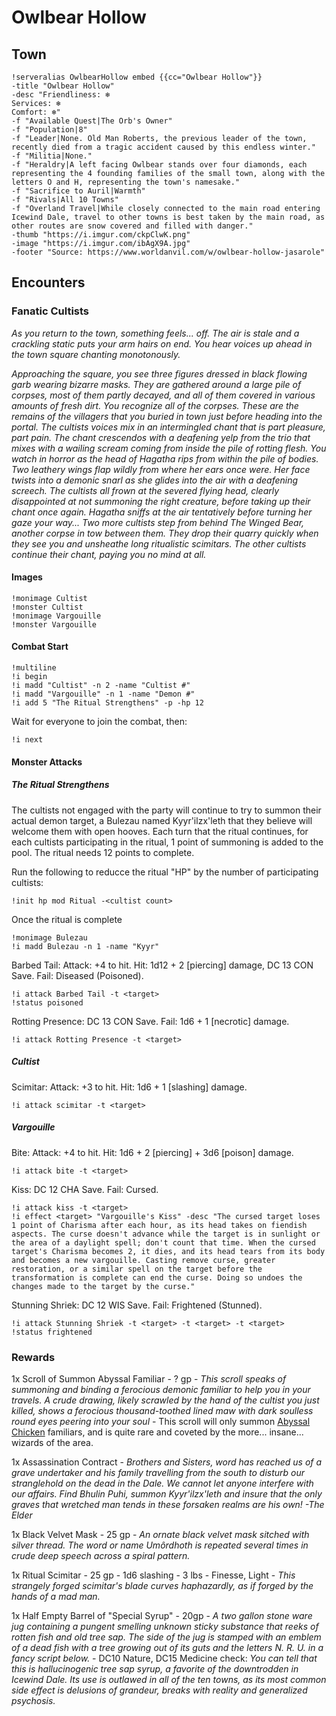 # Owlbear Hollow
## Town
```
!serveralias OwlbearHollow embed {{cc="Owlbear Hollow"}} 
-title "Owlbear Hollow"
-desc "Friendliness: ❄ 
Services: ❄
Comfort: ❄"
-f "Available Quest|The Orb's Owner"
-f "Population|8"
-f "Leader|None. Old Man Roberts, the previous leader of the town, recently died from a tragic accident caused by this endless winter."
-f "Militia|None."
-f "Heraldry|A left facing Owlbear stands over four diamonds, each representing the 4 founding families of the small town, along with the letters O and H, representing the town's namesake."
-f "Sacrifice to Auril|Warmth"
-f "Rivals|All 10 Towns"
-f "Overland Travel|While closely connected to the main road entering Icewind Dale, travel to other towns is best taken by the main road, as other routes are snow covered and filled with danger."
-thumb "https://i.imgur.com/ckpClwK.png"
-image "https://i.imgur.com/ibAgX9A.jpg"
-footer "Source: https://www.worldanvil.com/w/owlbear-hollow-jasarole"
```

## Encounters
### Fanatic Cultists
_As you return to the town, something feels... off. The air is stale and a crackling static puts your arm hairs on end. You hear voices up ahead in the town square chanting monotonously._

_Approaching the square, you see three figures dressed in black flowing garb wearing bizarre masks. They are gathered around a large pile of corpses, most of them partly decayed, and all of them covered in various amounts of fresh dirt. You recognize all of the corpses. These are the remains of the villagers that you buried in town just before heading into the portal. The cultists voices mix in an intermingled chant that is part pleasure, part pain. The chant crescendos with a deafening yelp from the trio that mixes with a wailing scream coming from inside the pile of rotting flesh. You watch in horror as the head of Hagatha rips from within the pile of bodies. Two leathery wings flap wildly from where her ears once were. Her face twists into a demonic snarl as she glides into the air with a deafening screech. The cultists all frown at the severed flying head, clearly disappointed at not summoning the right creature, before taking up their chant once again. Hagatha sniffs at the air tentatively before turning her gaze your way... Two more cultists step from behind The Winged Bear, another corpse in tow between them. They drop their quarry quickly when they see you and unsheathe long ritualistic scimitars. The other cultists continue their chant, paying you no mind at all._

#### Images
```
!monimage Cultist
!monster Cultist
!monimage Vargouille
!monster Vargouille
```

#### Combat Start
```
!multiline
!i begin
!i madd "Cultist" -n 2 -name "Cultist #"
!i madd "Vargouille" -n 1 -name "Demon #"
!i add 5 "The Ritual Strengthens" -p -hp 12
```
Wait for everyone to join the combat, then:
```
!i next
```

#### Monster Attacks

##### The Ritual Strengthens

The cultists not engaged with the party will continue to try to summon their actual demon target, a Bulezau named Kyyr'ilzx'leth that they believe will welcome them with open hooves. Each turn that the ritual continues, for each cultists participating in the ritual, 1 point of summoning is added to the pool. The ritual needs 12 points to complete.

Run the following to reducce the ritual "HP" by the number of participating cultists:
```
!init hp mod Ritual -<cultist count>
```

Once the ritual is complete
```
!monimage Bulezau
!i madd Bulezau -n 1 -name "Kyyr"
```

Barbed Tail: Attack: +4 to hit. Hit: 1d12 + 2 [piercing] damage, DC 13 CON Save. Fail: Diseased (Poisoned).
```
!i attack Barbed Tail -t <target> 
!status poisoned
```

Rotting Presence: DC 13 CON Save. Fail: 1d6 + 1 [necrotic] damage.
```
!i attack Rotting Presence -t <target> 
```

##### Cultist
Scimitar: Attack: +3 to hit. Hit: 1d6 + 1 [slashing] damage.
```
!i attack scimitar -t <target> 
```

##### Vargouille
Bite: Attack: +4 to hit. Hit: 1d6 + 2 [piercing] + 3d6 [poison] damage.
```
!i attack bite -t <target> 
```

Kiss: DC 12 CHA Save. Fail: Cursed.
```
!i attack kiss -t <target> 
!i effect <target> "Vargouille's Kiss" -desc "The cursed target loses 1 point of Charisma after each hour, as its head takes on fiendish aspects. The curse doesn't advance while the target is in sunlight or the area of a daylight spell; don't count that time. When the cursed target's Charisma becomes 2, it dies, and its head tears from its body and becomes a new vargouille. Casting remove curse, greater restoration, or a similar spell on the target before the transformation is complete can end the curse. Doing so undoes the changes made to the target by the curse."
```

Stunning Shriek: DC 12 WIS Save. Fail: Frightened (Stunned).
```
!i attack Stunning Shriek -t <target> -t <target> -t <target>
!status frightened
```

### Rewards

1x Scroll of Summon Abyssal Familiar - ? gp -  _This scroll speaks of summoning and binding a ferocious demonic familiar to help you in your travels. A crude drawing, likely scrawled by the hand of the cultist you just killed, shows a ferocious thousand-toothed lined maw with dark soulless round eyes peering into your soul_ - This scroll will only summon [Abyssal Chicken](https://www.dndbeyond.com/monsters/abyssal-chicken) familiars, and is quite rare and coveted by the more... insane... wizards of the area. 

1x Assassination Contract - _Brothers and Sisters, word has reached us of a grave undertaker and his family travelling from the south to disturb our stranglehold on the dead in the Dale. We cannot let anyone interfere with our affairs. Find Bhulin Puhi, summon Kyyr'ilzx'leth and insure that the only graves that wretched man tends in these forsaken realms are his own! -The Elder_

1x Black Velvet Mask - 25 gp - _An ornate black velvet mask sitched with silver thread. The word or name Umôrdhoth is repeated several times in crude deep speech across a spiral pattern._

1x Ritual Scimitar - 25 gp - 1d6 slashing - 3 lbs - Finesse, Light - _This strangely forged scimitar's blade curves haphazardly, as if forged by the hands of a mad man._

1x Half Empty Barrel of "Special Syrup"	- 20gp - _A two gallon stone ware jug containing a pungent smelling unknown sticky substance that reeks of rotten fish and old tree sap. The side of the jug is stamped with an emblem of a dead fish with a tree growing out of its guts and the letters N. R. U. in a fancy script below._ - DC10 Nature, DC15 Medicine check: _You can tell that this is hallucinogenic tree sap syrup, a favorite of the downtrodden in Icewind Dale. Its use is outlawed in all of the ten towns, as its most common side effect is delusions of grandeur, breaks with reality and generalized psychosis._
